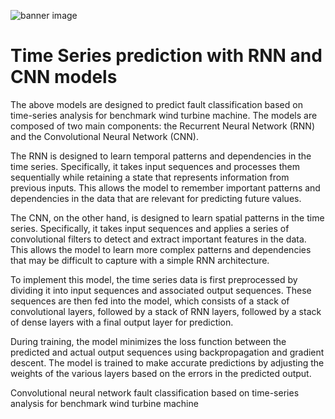 ![banner image](https://user-images.githubusercontent.com/61338647/170028290-c2b58093-8cf4-4ee9-b08b-77d0cc21e3f8.jpg)

# Time Series prediction with RNN and CNN models

The above models are designed to predict fault classification based on time-series analysis for benchmark wind turbine machine. The models are composed of two main components: the Recurrent Neural Network (RNN) and the Convolutional Neural Network (CNN). 

The RNN is designed to learn temporal patterns and dependencies in the time series. Specifically, it takes input sequences and processes them sequentially while retaining a state that represents information from previous inputs. This allows the model to remember important patterns and dependencies in the data that are relevant for predicting future values. 

The CNN, on the other hand, is designed to learn spatial patterns in the time series. Specifically, it takes input sequences and applies a series of convolutional filters to detect and extract important features in the data. This allows the model to learn more complex patterns and dependencies that may be difficult to capture with a simple RNN architecture.

To implement this model, the time series data is first preprocessed by dividing it into input sequences and associated output sequences. These sequences are then fed into the model, which consists of a stack of convolutional layers, followed by a stack of RNN layers, followed by a stack of dense layers with a final output layer for prediction.

During training, the model minimizes the loss function between the predicted and actual output sequences using backpropagation and gradient descent. The model is trained to make accurate predictions by adjusting the weights of the various layers based on the errors in the predicted output.

Convolutional neural network fault classification based on time-series analysis for benchmark wind turbine machine
